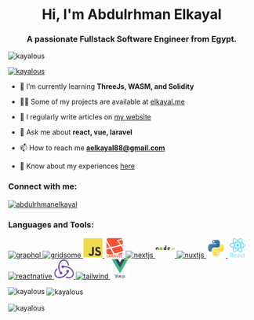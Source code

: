 <h1 align="center">Hi, I'm Abdulrhman Elkayal</h1>
<h3 align="center">A passionate Fullstack Software Engineer from Egypt.</h3>

<p align="left"> <img src="https://komarev.com/ghpvc/?username=kayalous&label=Profile%20views&color=0e75b6&style=flat" alt="kayalous" /> </p>

<p align="left"> <a href="https://github.com/ryo-ma/github-profile-trophy"><img src="https://github-profile-trophy.vercel.app/?username=kayalous" alt="kayalous" /></a> </p>

- 🌱 I’m currently learning **ThreeJs, WASM, and Solidity**

- 👨‍💻 Some of my projects are available at [elkayal.me](elkayal.me)

- 📝 I regularly write articles on [my website](https://elkayal.me/writings)

- 💬 Ask me about **react, vue, laravel**

- 📫 How to reach me **aelkayal88@gmail.com**

- 📄 Know about my experiences [here](https://drive.google.com/file/d/1riJQGIG4dDGCGJ-ponE5MgJCgxaKReKQ/view)

<h3 align="left">Connect with me:</h3>
<p align="left">
<a href="https://linkedin.com/in/abdulrhmanelkayal" target="blank"><img align="center" src="https://raw.githubusercontent.com/rahuldkjain/github-profile-readme-generator/master/src/images/icons/Social/linked-in-alt.svg" alt="abdulrhmanelkayal" height="30" width="40" /></a>
</p>

<h3 align="left">Languages and Tools:</h3>
<p align="left"> <a href="https://graphql.org" target="_blank" rel="noreferrer"> <img src="https://www.vectorlogo.zone/logos/graphql/graphql-icon.svg" alt="graphql" width="40" height="40"/> </a> <a href="https://gridsome.org/" target="_blank" rel="noreferrer"> <img src="https://www.vectorlogo.zone/logos/gridsome/gridsome-icon.svg" alt="gridsome" width="40" height="40"/> </a> <a href="https://developer.mozilla.org/en-US/docs/Web/JavaScript" target="_blank" rel="noreferrer"> <img src="https://raw.githubusercontent.com/devicons/devicon/master/icons/javascript/javascript-original.svg" alt="javascript" width="40" height="40"/> </a> <a href="https://laravel.com/" target="_blank" rel="noreferrer"> <img src="https://raw.githubusercontent.com/devicons/devicon/master/icons/laravel/laravel-plain-wordmark.svg" alt="laravel" width="40" height="40"/> </a> <a href="https://nextjs.org/" target="_blank" rel="noreferrer"> <img src="https://cdn.worldvectorlogo.com/logos/nextjs-2.svg" alt="nextjs" width="40" height="40"/> </a> <a href="https://nodejs.org" target="_blank" rel="noreferrer"> <img src="https://raw.githubusercontent.com/devicons/devicon/master/icons/nodejs/nodejs-original-wordmark.svg" alt="nodejs" width="40" height="40"/> </a> <a href="https://nuxtjs.org/" target="_blank" rel="noreferrer"> <img src="https://www.vectorlogo.zone/logos/nuxtjs/nuxtjs-icon.svg" alt="nuxtjs" width="40" height="40"/> </a> <a href="https://www.python.org" target="_blank" rel="noreferrer"> <img src="https://raw.githubusercontent.com/devicons/devicon/master/icons/python/python-original.svg" alt="python" width="40" height="40"/> </a> <a href="https://reactjs.org/" target="_blank" rel="noreferrer"> <img src="https://raw.githubusercontent.com/devicons/devicon/master/icons/react/react-original-wordmark.svg" alt="react" width="40" height="40"/> </a> <a href="https://reactnative.dev/" target="_blank" rel="noreferrer"> <img src="https://reactnative.dev/img/header_logo.svg" alt="reactnative" width="40" height="40"/> </a> <a href="https://redux.js.org" target="_blank" rel="noreferrer"> <img src="https://raw.githubusercontent.com/devicons/devicon/master/icons/redux/redux-original.svg" alt="redux" width="40" height="40"/> </a> <a href="https://tailwindcss.com/" target="_blank" rel="noreferrer"> <img src="https://www.vectorlogo.zone/logos/tailwindcss/tailwindcss-icon.svg" alt="tailwind" width="40" height="40"/> </a> <a href="https://vuejs.org/" target="_blank" rel="noreferrer"> <img src="https://raw.githubusercontent.com/devicons/devicon/master/icons/vuejs/vuejs-original-wordmark.svg" alt="vuejs" width="40" height="40"/> </a> </p>

<p><img align="left" src="https://github-readme-stats.vercel.app/api/top-langs?username=kayalous&show_icons=true&locale=en&layout=compact" alt="kayalous" /></p>

<p>&nbsp;<img align="center" src="https://github-readme-stats.vercel.app/api?username=kayalous&show_icons=true&locale=en" alt="kayalous" /></p>

<p><img align="center" src="https://github-readme-streak-stats.herokuapp.com/?user=kayalous&" alt="kayalous" /></p>
